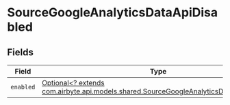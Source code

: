 # SourceGoogleAnalyticsDataApiDisabled


## Fields

| Field                                                                                                                                               | Type                                                                                                                                                | Required                                                                                                                                            | Description                                                                                                                                         |
| --------------------------------------------------------------------------------------------------------------------------------------------------- | --------------------------------------------------------------------------------------------------------------------------------------------------- | --------------------------------------------------------------------------------------------------------------------------------------------------- | --------------------------------------------------------------------------------------------------------------------------------------------------- |
| `enabled`                                                                                                                                           | [Optional<? extends com.airbyte.api.models.shared.SourceGoogleAnalyticsDataApiEnabled>](../../models/shared/SourceGoogleAnalyticsDataApiEnabled.md) | :heavy_minus_sign:                                                                                                                                  | N/A                                                                                                                                                 |